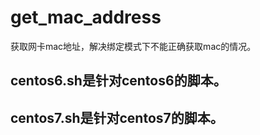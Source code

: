 # get_mac_address
获取网卡mac地址，解决绑定模式下不能正确获取mac的情况。
## centos6.sh是针对centos6的脚本。
## centos7.sh是针对centos7的脚本。
